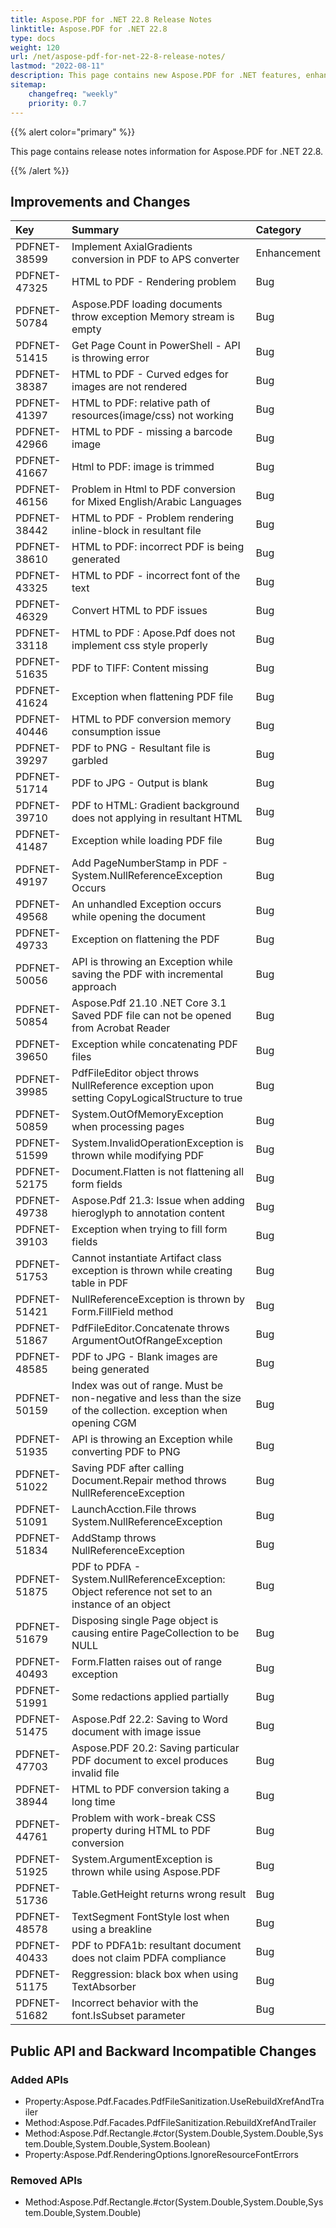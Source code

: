 ```yaml
---
title: Aspose.PDF for .NET 22.8 Release Notes
linktitle: Aspose.PDF for .NET 22.8
type: docs
weight: 120
url: /net/aspose-pdf-for-net-22-8-release-notes/
lastmod: "2022-08-11"
description: This page contains new Aspose.PDF for .NET features, enhancement, and bug fixes in 2022, version 22.8.
sitemap:
    changefreq: "weekly"
    priority: 0.7
---
```


{{% alert color="primary" %}}

This page contains release notes information for Aspose.PDF for .NET 22.8.

{{% /alert %}}

## Improvements and Changes

|**Key**|**Summary**|**Category**|
| :- | :- | :- |
|PDFNET-38599|Implement AxialGradients conversion in PDF to APS converter|Enhancement|
|PDFNET-47325|HTML to PDF - Rendering problem|Bug|
|PDFNET-50784|Aspose.PDF loading documents throw exception Memory stream is empty|Bug|
|PDFNET-51415|Get Page Count in PowerShell - API is throwing error|Bug|
|PDFNET-38387|HTML to PDF - Curved edges for images are not rendered|Bug|
|PDFNET-41397|HTML to PDF: relative path of resources(image/css) not working|Bug|
|PDFNET-42966|HTML to PDF - missing a barcode image|Bug|
|PDFNET-41667|Html to PDF: image is trimmed|Bug|
|PDFNET-46156|Problem in Html to PDF conversion for Mixed English/Arabic Languages|Bug|
|PDFNET-38442|HTML to PDF - Problem rendering inline-block in resultant file|Bug|
|PDFNET-38610|HTML to PDF: incorrect PDF is being generated|Bug|
|PDFNET-43325|HTML to PDF - incorrect font of the text|Bug|
|PDFNET-46329|Convert HTML to PDF issues|Bug|
|PDFNET-33118|HTML to PDF : Apose.Pdf does not implement css style properly|Bug|
|PDFNET-51635|PDF to TIFF: Content missing|Bug|
|PDFNET-41624|Exception when flattening PDF file|Bug|
|PDFNET-40446|HTML to PDF conversion memory consumption issue|Bug|
|PDFNET-39297|PDF to PNG - Resultant file is garbled|Bug|
|PDFNET-51714|PDF to JPG - Output is blank|Bug|
|PDFNET-39710|PDF to HTML: Gradient background does not applying in resultant HTML|Bug|
|PDFNET-41487|Exception while loading PDF file|Bug|
|PDFNET-49197|Add PageNumberStamp in PDF - System.NullReferenceException Occurs|Bug|
|PDFNET-49568|An unhandled Exception occurs while opening the document|Bug|
|PDFNET-49733|Exception on flattening the PDF|Bug|
|PDFNET-50056|API is throwing an Exception while saving the PDF with incremental approach|Bug|
|PDFNET-50854|Aspose.Pdf 21.10 .NET Core 3.1 Saved PDF file can not be opened from Acrobat Reader|Bug|
|PDFNET-39650|Exception while concatenating PDF files|Bug|
|PDFNET-39985|PdfFileEditor object throws NullReference exception upon setting CopyLogicalStructure to true|Bug|
|PDFNET-50859|System.OutOfMemoryException when processing pages|Bug|
|PDFNET-51599|System.InvalidOperationException is thrown while modifying PDF|Bug|
|PDFNET-52175|Document.Flatten is not flattening all form fields|Bug|
|PDFNET-49738|Aspose.Pdf 21.3: Issue when adding hieroglyph to annotation content|Bug|
|PDFNET-39103|Exception when trying to fill form fields|Bug|
|PDFNET-51753|Cannot instantiate Artifact class exception is thrown while creating table in PDF|Bug|
|PDFNET-51421|NullReferenceException is thrown by Form.FillField method|Bug|
|PDFNET-51867|PdfFileEditor.Concatenate throws ArgumentOutOfRangeException|Bug|
|PDFNET-48585|PDF to JPG - Blank images are being generated|Bug|
|PDFNET-50159|Index was out of range. Must be non-negative and less than the size of the collection. exception when opening CGM|Bug|
|PDFNET-51935|API is throwing an Exception while converting PDF to PNG|Bug|
|PDFNET-51022|Saving PDF after calling Document.Repair method throws NullReferenceException|Bug|
|PDFNET-51091|LaunchAcction.File throws System.NullReferenceException|Bug|
|PDFNET-51834|AddStamp throws NullReferenceException|Bug|
|PDFNET-51875|PDF to PDFA - System.NullReferenceException: Object reference not set to an instance of an object|Bug|
|PDFNET-51679|Disposing single Page object is causing entire PageCollection to be NULL|Bug|
|PDFNET-40493|Form.Flatten raises out of range exception|Bug|
|PDFNET-51991|Some redactions applied partially|Bug|
|PDFNET-51475|Aspose.Pdf 22.2: Saving to Word document with image issue|Bug|
|PDFNET-47703|Aspose.PDF 20.2: Saving particular PDF document to excel produces invalid file|Bug|
|PDFNET-38944|HTML to PDF conversion taking a long time|Bug|
|PDFNET-44761|Problem with work-break CSS property during HTML to PDF conversion|Bug|
|PDFNET-51925|System.ArgumentException is thrown while using Aspose.PDF|Bug|
|PDFNET-51736|Table.GetHeight returns wrong result|Bug|
|PDFNET-48578|TextSegment FontStyle lost when using a breakline|Bug|
|PDFNET-40433|PDF to PDFA1b: resultant document does not claim PDFA compliance|Bug|
|PDFNET-51175|Reggression: black box when using TextAbsorber|Bug|
|PDFNET-51682|Incorrect behavior with the font.IsSubset parameter|Bug|
## Public API and Backward Incompatible Changes

### Added APIs
 * Property:Aspose.Pdf.Facades.PdfFileSanitization.UseRebuildXrefAndTrailer
 * Method:Aspose.Pdf.Facades.PdfFileSanitization.RebuildXrefAndTrailer
 * Method:Aspose.Pdf.Rectangle.#ctor(System.Double,System.Double,System.Double,System.Double,System.Boolean)
 * Property:Aspose.Pdf.RenderingOptions.IgnoreResourceFontErrors
### Removed APIs
 * Method:Aspose.Pdf.Rectangle.#ctor(System.Double,System.Double,System.Double,System.Double)
